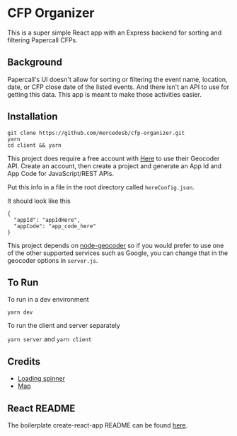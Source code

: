 # CFP Organizer

This is a super simple React app with an Express backend for sorting and filtering Papercall CFPs.

## Background

Papercall's UI doesn't allow for sorting or filtering the event name, location, date, or CFP close date of the listed events. And there isn't an API to use for getting this data. This app is meant to make those activities easier.

## Installation
```
git clone https://github.com/mercedesb/cfp-organizer.git
yarn
cd client && yarn
```

This project does require a free account with [Here](https://developer.here.com/) to use their Geocoder API. Create an account, then create a project and generate an App Id and App Code for JavaScript/REST APIs.

Put this info in a file in the root directory called `hereConfig.json`.

It should look like this
```
{
  "appId": "appIdHere",
  "appCode": "app_code_here"
}
```

This project depends on [node-geocoder](https://github.com/nchaulet/node-geocoder) so if you would prefer to use one of the other supported services such as Google, you can change that in the geocoder options in `server.js`.

## To Run
To run in a dev environment

```
yarn dev
```

To run the client and server separately

`yarn server` and `yarn client`

## Credits
- [Loading spinner](https://loading.io/css/)
- [Map](https://github.com/PaulLeCam/react-leaflet)

## React README
The boilerplate create-react-app README can be found [here](client/README.md).
